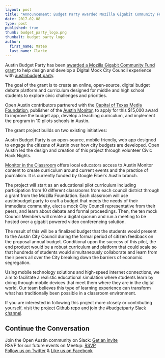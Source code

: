 ```yaml
---
layout: post
title: "Announcement: Budget Party Awarded Mozilla Gigabit Community Fund Grant"
date: 2017-02-08
type: post
published: true
thumb: budget_party_logo.png
thumbalt: budget party logo
author:
  first_name: Mateo
  last_name: Clarke
---
```


Austin Budget Party has been [awarded a Mozilla Gigabit Community Fund grant](https://learning.mozilla.org/blog/mozilla-awards-241000-to-explore-the-intersection-of-gigabit-technology-and-civics-robotics-farming-and-more) to help design and develop a Digital Mock City Council experience with [austinbudget.party](https://austinbudget.party/).

The goal of the grant is to create an online, open-source, digital budget debate platform and curriculum designed for middle and high school students to explore civic challenges and priorities.

Open Austin contributors partnered with the [Capital of Texas Media Foundation](https://www.cotmf.org/), publisher of the [Austin Monitor](http://www.austinmonitor.com/), to apply for this $15,000 award to improve the budget app, develop a teaching curriculum, and implement the program in 10 pilots schools in Austin.

The grant project builds on two existing initiatives:

Austin Budget Party is an open-source, mobile friendly, web app designed to engage the citizens of Austin over how city budgets are developed. Open Austin led the design and creation of this project through volunteer Civic Hack Nights.

[Monitor in the Classroom](https://www.cotmf.org/austinmonitorintheclassroom/) offers local educators access to Austin Monitor content to create curriculum around current events and the practice of journalism. It is currently funded by Google Fiber’s Austin branch.

The project will start as an educational pilot curriculum including participation from 10 different classrooms from each council district through a grant from the Mozilla Foundation. Each classroom will use austinbudget.party to craft a budget that meets the needs of their immediate community, elect a mock City Council representative from their peers, and learn about debate and formal proceedings. Then, the ten mock Council Members will create a digital quorum and run a meeting to be hosted over a gigabit powered video conferencing solution.

The result of this will be a finalized budget that the students would present to the Austin City Council during the formal period of citizen feedback on the proposal annual budget. Conditional upon the success of this pilot, the end product would be a robust curriculum and platform that could scale so that hundreds of students would simultaneously collaborate and learn from their peers all over the City breaking down the barriers of economic segregation.

Using mobile technology solutions and high-speed internet connections, we aim to facilitate a realistic educational simulation where students learn by doing through mobile devices that meet them where they are in the digital world. Our team believes this type of learning experience can transform what has traditionally been possible in a classroom environment.

If you are interested in following this project more closely or contributing yourself, visit the [project Github repo](https://github.com/open-austin/budgetparty) and join the [#budgetparty Slack channel](http://slack.open-austin.org/).


## Continue the Conversation

Join the Open Austin community on Slack: [Get an invite](http://slack.open-austin.org/)
<br>
RSVP for our future events on Meetup: [RSVP](http://www.meetup.com/Open-Austin/)
<br>
[Follow us on Twitter](https://twitter.com/openaustin?lang=en)
& [Like us on Facebook](https://www.facebook.com/Open-Austin-412390968837071/)
